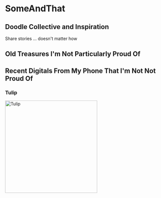 # SomeAndThat
## Doodle Collective and Inspiration
Share stories ... doesn't matter how
## Old Treasures I'm Not Particularly Proud Of




## Recent Digitals From My Phone That I'm Not Not Proud Of
### Tulip
<a href="https://drive.google.com/uc?export=view&id=1bviGpX9arNrayXfhDmGOoV17OdjgFyCk"><img src="https://drive.google.com/uc?export=view&id=1bviGpX9arNrayXfhDmGOoV17OdjgFyCk" style="width: 300px; max-width: 100%; height: auto" title="Tulip" />
